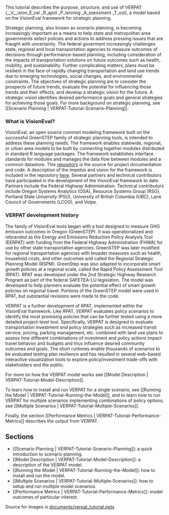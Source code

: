
This tutorial describes the purpose, structure, and use of VERPAT (__V__ision_E_val _R_apid _P_lanning _A_ssessment _T_ool), a model based on the VisionEval framework for strategic planning.

Strategic planning, also known as scenario planning, is becoming increasingly important as a means to help state and metropolitan area governments select policies and actions to address pressing issues that are fraught with uncertainty. The federal goverment increasingly challenges state, regional and local transportation agencies to measure outcomes of decisions through performance-based planning, including consideration of the impacts of transportation solutions on future outcomes such as health, mobility, and sustainability.  Further complicating matters, plans must be resilient in the face of rapidly changing transportation and land use trends due to emerging technologies, social changes, and environmental constraints.  The objectives of strategic planning are to consider the prospects of future trends, evaluate the potential for influencing those trends and their effects, and develop a strategic vision for the future. A strategic vision identifies desired performance goals and general strategies for achieving those goals. For more background on strategic planning, see [[Scenario Planning | VERPAT-Tutorial-Scenario-Planning]].

### What is VisionEval?

VisionEval, an open source common modeling framework built on the successful GreenSTEP family of strategic planning tools, is intended to address these planning needs.  The framework enables statewide, regional, or urban area models to be built by connecting together modules distributed in standard R language packages. The framework establishes interface standards for modules and manages the data flow between modules and a common datastore. This [repository](https://github.com/gregorbj/VisionEval) is the source for project documentation and code. A description of the impetus and vision for the framework is included in the repository [here](https://github.com/gregorbj/VisionEval/wiki/documents/VisionEval_OverallVision_20151030.pdf). Several partners and technical contributors have participated in the development of the VisionEval framework to date. Partners include the Federal Highway Administration. Technical contributors include Oregon Systems Analytics (OSA), Resource Systems Group (RSG), Portland State University (PSU), University of British Columbia (UBC), Lane Council of Governments (LCOG), and Volpe.

### VERPAT development history

The family of VisionEval tools began with a tool designed to measure GHG emission outcomes in Oregon (GreenSTEP). It was operationalized and rebranded as the Energy and Emissions Reduction Policy Analysis Tool (EERPAT) with funding from the Federal Highway Administration (FHWA) for use by other state transportation agencies. GreenSTEP was later modified for regional transportation agencies with broader measures such as health, household costs, and other outcomes and called the Regional Strategic Planning Model (RSPM). GreenStep was also adapted to incorporate smart growth policies at a regional scale, called the Rapid Policy Assessment Tool (RPAT).  RPAT was developed under the 2nd Strategic Highway Research Program as part of the federal SAFETEA-LU legislation. The model was developed to help planners evaluate the potential effect of smart growth policies on regional travel. Portions of the GreenSTEP model were used in RPAT, but substantial revisions were made to the code. 

VERPAT is a further development of RPAT, implemented within the VisionEval framework. Like RPAT, VERPAT evaluates policy scenarios to identify the most promising policies that can be further tested using a more detailed project-level tool. Specifically, VERPAT is designed to evaluate transportation investment and policy strategies such as increased transit service, pricing, parking management, etc. combined with land use plans to assess how different combinations of investment and policy actions impact travel behavior and budgets and thus influence desired community outcomes and goals. The short runtimes enable thousands of scenarios to be evaluated testing plan resilience and has resulted in several web-based interactive visualization tools to explore policy/investment trade-offs with stakeholders and the public.

For more on how the VERPAT model works see [[Model Description | VERPAT-Tutorial-Model-Description]].  

To learn how to install and run VERPAT for a single scenario, see [[Running the Model | VERPAT-Tutorial-Running-the-Model]], and to learn how to run VERPAT for multiple scenarios implementing combinations of policy options, see [[Multiple Scenarios | VERPAT-Tutorial-Multiple-Scenarios]].

Finally, the section [[Performance Metrics | VERPAT-Tutorial-Performance-Metrics]] describes the output from VERPAT.

## Sections

  + [[Scenario Planning | VERPAT-Tutorial-Scenario-Planning]]: a quick introduction to scenario planning.
  + [[Model Description | VERPAT-Tutorial-Model-Description]]: a description of the VERPAT model.
  + [[Running the Model | VERPAT-Tutorial-Running-the-Model]]: how to install and run the model.
  + [[Multiple Scenarios | VERPAT-Tutorial-Multiple-Scenarios]]: how to setup and run multiple model scenarios.
  + [[Performance Metrics | VERPAT-Tutorial-Performance-Metrics]]: model outcomes of particular interest.


Source for images is [documents/verpat_tutorial.pptx](documents/verpat_tutorial.pptx)
